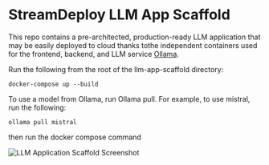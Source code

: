# StreamDeploy LLM App Scaffold

This repo contains a pre-architected, production-ready LLM application that may be easily deployed to cloud thanks tothe independent containers used for the frontend, backend, and LLM service [Ollama](https://github.com/ollama/ollama).

Run the following from the root of the llm-app-scaffold directory:

```
docker-compose up --build
```

To use a model from Ollama, run Ollama pull. For example, to use mistral, run the following:
```
ollama pull mistral
```
then run the docker compose command


![LLM Application Scaffold Screenshot](https://d112y698adiu2z.cloudfront.net/photos/production/software_photos/002/781/172/datas/original.jpeg)

